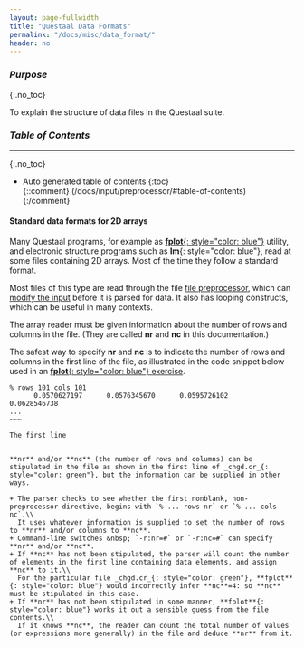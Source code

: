 ```yaml
---
layout: page-fullwidth
title: "Questaal Data Formats"
permalink: "/docs/misc/data_format/"
header: no
---
```


### _Purpose_
{:.no_toc}

To explain the structure of data files in the Questaal suite.

### _Table of Contents_
_____________________________________________________________
{:.no_toc}
*  Auto generated table of contents
{:toc}  
{::comment}
(/docs/input/preprocessor/#table-of-contents)
{:/comment}


#### Standard data formats for 2D arrays

Many Questaal programs, for example as [**fplot**{: style="color: blue"}](/docs/misc/fplot/) utility, and electronic structure programs such
as **lm**{: style="color: blue"}, read at some files containing 2D arrays.  Most of the time they follow a standard format.

Most files of this type are read through the file [file preprocessor](/docs/input/preprocessor), which can [modify the input](/docs/input/preprocessor/#main-features)
before it is parsed for data.  It also has looping constructs, which can be useful in many contexts.

The array reader must be given information about the number of rows and columns in the file.  (They are called **nr** and **nc** in this
documentation.)

The safest way to specify **nr** and **nc** is to indicate the number of rows and columns in the first line of the file, as illustrated in
the code snippet below used in an [**fplot**{: style="color: blue"}
exercise](/docs/misc/fplot/#example-23-nbsp-charge-density-contours-in-cr).

~~~~
% rows 101 cols 101
      0.0570627197      0.0576345670      0.0595726102      0.0628546738
...
~~~

The first line


**nr** and/or **nc** (the number of rows and columns) can be stipulated in the file as shown in the first line of _chgd.cr_{:
style="color: green"}, but the information can be supplied in other ways.

+ The parser checks to see whether the first nonblank, non-preprocessor directive, begins with `% ... rows nr` or `% ... cols nc`.\\
  It uses whatever information is supplied to set the number of rows to **nr** and/or columns to **nc**.
+ Command-line switches &nbsp; `-r:nr=#` or `-r:nc=#` can specify **nr** and/or **nc**.
+ If **nc** has not been stipulated, the parser will count the number of elements in the first line containing data elements, and assign **nc** to it.\\
  For the particular file _chgd.cr_{: style="color: green"}, **fplot**{: style="color: blue"} would incorrectly infer **nc**=4: so **nc** must be stipulated in this case.
+ If **nr** has not been stipulated in some manner, **fplot**{: style="color: blue"} works it out a sensible guess from the file contents.\\
  If it knows **nc**, the reader can count the total number of values (or expressions more generally) in the file and deduce **nr** from it.

